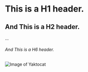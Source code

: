 # This is a H1 header.
## And This is a H2 header.

...

###### And This is a H6 header.


![Image of Yaktocat](https://octodex.github.com/images/yaktocat.png)
